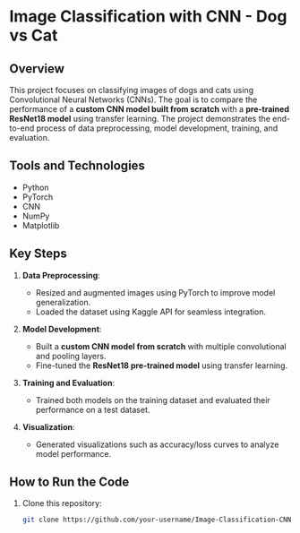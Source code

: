 # Image Classification with CNN - Dog vs Cat

## Overview
This project focuses on classifying images of dogs and cats using Convolutional Neural Networks (CNNs). The goal is to compare the performance of a **custom CNN model built from scratch** with a **pre-trained ResNet18 model** using transfer learning. The project demonstrates the end-to-end process of data preprocessing, model development, training, and evaluation.

## Tools and Technologies
- Python
- PyTorch
- CNN
- NumPy
- Matplotlib

## Key Steps
1. **Data Preprocessing**:  
   - Resized and augmented images using PyTorch to improve model generalization.  
   - Loaded the dataset using Kaggle API for seamless integration.  

2. **Model Development**:  
   - Built a **custom CNN model from scratch** with multiple convolutional and pooling layers.  
   - Fine-tuned the **ResNet18 pre-trained model** using transfer learning.  

3. **Training and Evaluation**:  
   - Trained both models on the training dataset and evaluated their performance on a test dataset.   

4. **Visualization**:  
   - Generated visualizations such as accuracy/loss curves to analyze model performance.  

## How to Run the Code
1. Clone this repository:
   ```bash
   git clone https://github.com/your-username/Image-Classification-CNN-Dog-vs-Cat.git